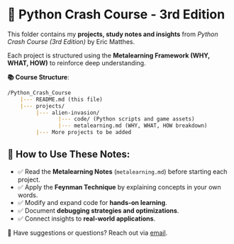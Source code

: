 # 📌 Python Crash Course - 3rd Edition

This folder contains my **projects, study notes and insights** from *Python Crash Course (3rd Edition)* by Eric Matthes.

Each project is structured using the **Metalearning Framework (WHY, WHAT, HOW)** to reinforce deep understanding.

**📚 Course Structure**:
```markdown
/Python_Crash_Course
    |--- README.md (this file)
    |--- projects/
         |--- alien-invasion/
                |--- code/ (Python scripts and game assets)
                |--- metalearning.md (WHY, WHAT, HOW breakdown)
         |--- More projects to be added
```

## 📖 How to Use These Notes:

- ✅ Read the **Metalearning Notes** (`metalearning.md`) before starting each project.
- ✅ Apply the **Feynman Technique** by explaining concepts in your own words.
- ✅ Modify and expand code for **hands-on learning**.
- ✅ Document **debugging strategies and optimizations**. 
- ✅ Connect insights to **real-world applications**.

📩 Have suggestions or questions? Reach out via [email](mailto:gm_learning_tech@outlook.com).